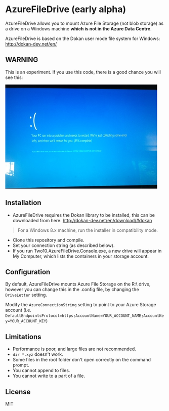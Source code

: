 # AzureFileDrive (early alpha)

AzureFileDrive allows you to mount Azure File Storage (not blob storage) as a drive on a Windows machine __which is not in the Azure Data Centre__. 

AzureFileDrive is based on the Dokan user mode file system for Windows: http://dokan-dev.net/en/

## WARNING

This is an experiment. If you use this code, there is a good chance you will see this:

![BSOD](screenshot.jpg)

## Installation

* AzureFileDrive requires the Dokan library to be installed, this can be downloaded from here: http://dokan-dev.net/en/download/#dokan 

> For a Windows 8.x machine, run the installer in compatibility mode.

* Clone this repository and compile.
* Set your connection string (as described below).
* If you run Two10.AzureFileDrive.Console.exe, a new drive will appear in My Computer, which lists the containers in your storage account.

## Configuration

By default, AzureFileDrive mounts Azure File Storage on the R:\ drive, however you can change this in the .config file, by changing the `DriveLetter` setting.

Modify the `AzureConnectionString` setting to point to your Azure Storage account (i.e. `DefaultEndpointsProtocol=https;AccountName=YOUR_ACCOUNT_NAME;AccountKey=YOUR_ACCOUNT_KEY`)

## Limitations

* Performance is poor, and large files are not recommended.
* `dir *.xyz` doesn't work.
* Some files in the root folder don't open correctly on the command prompt.
* You cannot append to files.
* You cannot write to a part of a file.

## License

MIT
